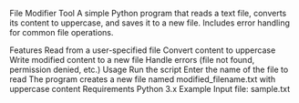 File Modifier Tool
A simple Python program that reads a text file, converts its content to uppercase, and saves it to a new file. Includes error handling for common file operations.

Features
Read from a user-specified file
Convert content to uppercase
Write modified content to a new file
Handle errors (file not found, permission denied, etc.)
Usage
Run the script
Enter the name of the file to read
The program creates a new file named modified_filename.txt with uppercase content
Requirements
Python 3.x
Example
Input file: sample.txt

